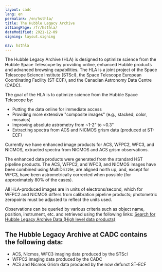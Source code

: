 ```yaml
---
layout: cadc
lang: en
permalink: /en/hsthla/
title: The Hubble Legacy Archive
altLangPage: /fr/hsthla/
dateModified: 2021-12-09
signing: layout.signing

nav: hsthla
---
```

<p>
The Hubble Legacy Archive (HLA) is designed to optimize science from the Hubble Space Telescope by providing online, enhanced Hubble products and advanced browsing capabilities. The HLA is a joint project of the Space Telescope Science Institute (STScI), the Space Telescope European Coordinating Facility (ST-ECF), and the Canadian Astronomy Data Centre (CADC).
</p>
<p>
The goal of the HLA is to optimize science from the Hubble Space Telescope by:
</p>
<ul>
<li>Putting the data online for immediate access</li>
<li>Providing more extensive "composite images" (e.g., stacked, color, mosaics)</li>
<li>Improving absolute astrometry from ~1-2" to ~0.3"</li>
<li>Extracting spectra from ACS and NICMOS grism data (produced at ST-ECF)</li>
</ul>
<p>
Currently we have enhanced image products for ACS, WFPC2, WFC3, and NICMOS, extracted spectra from NICMOS and ACS grism observations.
</p>
<p>
The enhanced data products were generated from the standard HST pipeline
products. The ACS, WFPC2, and WFC3, and NICMOS images have been combined
using MultiDrizzle, are aligned north up, and, except for WFC3, have
been astrometrically corrected when possible (for approximately 80% of
the cases). 
</p>
<p>
All HLA-produced images are in units
of electrons/second, which for WFPC2 and NICMOS differs from calibration
pipeline products; photometric zeropoints must be adjusted to reflect
the units used.
</p>
<p>
Observations can be queried by various criteria such as object name, position, instrument, etc. and retrieved using the following links:
<a id="DataSearch" href="/en/search/?collection=HSTHLA&noexec=true">Search for Hubble Legacy Archive Data (High level data products)</a>
</p>
<h2>The Hubble Legacy Archive at CADC contains the following data:</h2>
<ul>
   <li>ACS, Nicmos, WFC3 imaging data produced by the STScI</li>
   <li>WFPC2 imaging data produced by the CADC</li>
   <li>ACS and Nicmos Grism data produced by the now defunct ST-ECF</li>
</ul>
